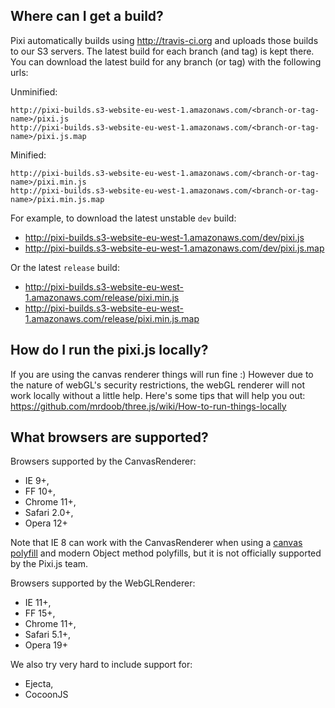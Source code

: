 ## Where can I get a build?

Pixi automatically builds using http://travis-ci.org and uploads those builds to our S3 servers. The latest build for each branch (and tag) is kept there. You can download the latest build for any branch (or tag) with the following urls:

Unminified:

```
http://pixi-builds.s3-website-eu-west-1.amazonaws.com/<branch-or-tag-name>/pixi.js
http://pixi-builds.s3-website-eu-west-1.amazonaws.com/<branch-or-tag-name>/pixi.js.map
```

Minified:

```
http://pixi-builds.s3-website-eu-west-1.amazonaws.com/<branch-or-tag-name>/pixi.min.js
http://pixi-builds.s3-website-eu-west-1.amazonaws.com/<branch-or-tag-name>/pixi.min.js.map
```

For example, to download the latest unstable `dev` build:

- http://pixi-builds.s3-website-eu-west-1.amazonaws.com/dev/pixi.js
- http://pixi-builds.s3-website-eu-west-1.amazonaws.com/dev/pixi.js.map

Or the latest `release` build:

- http://pixi-builds.s3-website-eu-west-1.amazonaws.com/release/pixi.min.js
- http://pixi-builds.s3-website-eu-west-1.amazonaws.com/release/pixi.min.js.map

## How do I run the pixi.js locally?

If you are using the canvas renderer things will run fine :) However due to the nature of webGL's security restrictions, the webGL renderer will not work locally without a little help. Here's some tips that will help you out: https://github.com/mrdoob/three.js/wiki/How-to-run-things-locally

## What browsers are supported?

Browsers supported by the CanvasRenderer:
- IE 9+,
- FF 10+,
- Chrome 11+,
- Safari 2.0+,
- Opera 12+

Note that IE 8 can work with the CanvasRenderer when using a [canvas polyfill][0] and modern Object method polyfills, but it is not officially supported by the Pixi.js team.

Browsers supported by the WebGLRenderer:
- IE 11+,
- FF 15+,
- Chrome 11+,
- Safari 5.1+,
- Opera 19+

We also try very hard to include support for:
- Ejecta,
- CocoonJS

[0]: https://code.google.com/p/explorercanvas/